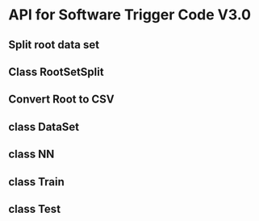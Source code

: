 # API for Software Trigger Code V3.0

## Split root data set
## Class RootSetSplit


## Convert Root to CSV


## class DataSet

## class NN

## class Train


## class Test



#
